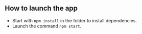 ## How to launch the app

- Start with `npm install` in the folder to install dependencies.
- Launch the command `npm start`.
